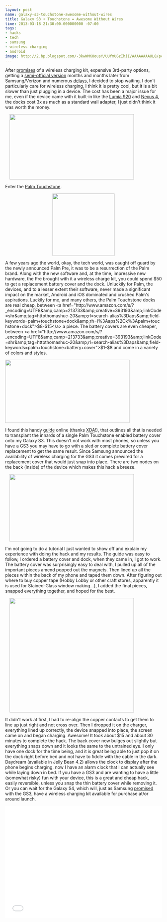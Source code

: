 ```yaml
---
layout: post
name: galaxy-s3-touchstone-awesome-without-wires
title: Galaxy S3 + Touchstone = Awesome Without Wires
time: 2013-03-18 21:30:00.000000000 -07:00
tags:
- hacks
- tech
- samsung
- wireless charging
- android
image: http://2.bp.blogspot.com/-3kwWMKOousY/UUfmUGzIhiI/AAAAAAAAUL8/pcdsygESVhs/s1600/galaxy-s3-back-partial.jpg
---
```


After <a href="http://www.theverge.com/2012/5/4/2998461/full-samsung-galaxy-s-iii-launch-event-video/in/2760821">promises</a> of a wireless charging kit, expensive 3rd-party options, getting a <a href="http://www.theverge.com/2012/8/3/3217413/samsung-galaxy-s-iii-verizon-wireless-charger">semi-official version</a> months and months later from Samsung/Verizon and numerous <a href="http://www.theverge.com/2012/5/9/3009404/samsung-galaxy-s-iii-wireless-charge-kit-september">delays</a>, I decided to stop waiting. I don't particularly care for wireless charging, I think it is pretty cool, but it is a bit slower than just plugging in a device. The cost has been a major issue for me, even if the device came with it built-in like the <a href="http://www.theverge.com/2012/9/3/3286656/nokia-lumia-920-wireless-charging-specs-camera-pureview">Lumia 920</a> and <a href="http://www.theverge.com/2012/10/29/3569230/google-wireless-charging-orb-touchstone-qi">Nexus 4</a>, the docks cost 3x as much as a standard wall adapter, I just didn't think it was worth the money.

<a href="http://1.bp.blogspot.com/-GORFzQcg2iM/UUfmKE-OqTI/AAAAAAAAUL0/uMqnzCqXpqQ/s1600/galaxy-s3-back-coil.jpg" imageanchor="1" style="margin-left: 1em; margin-right: 1em;"><img border="0" height="210" src="http://1.bp.blogspot.com/-GORFzQcg2iM/UUfmKE-OqTI/AAAAAAAAUL0/uMqnzCqXpqQ/s400/galaxy-s3-back-coil.jpg" width="400" /></a>

Enter the <a href="http://www.engadget.com/2009/01/13/palm-pre-everything-you-ever-wanted-to-know/">Palm Touchstone</a>.

<div style="width:250px; text-align:center; margin:auto;">
<a href="http://3.bp.blogspot.com/-Ym8kjbcZH5s/UUfkPA15aDI/AAAAAAAAULk/p8JrhHCm0tw/s1600/palm-touchstone-solo.jpg"><img border="0" src="http://3.bp.blogspot.com/-Ym8kjbcZH5s/UUfkPA15aDI/AAAAAAAAULk/p8JrhHCm0tw/s200/palm-touchstone-solo.jpg" width="200" /></a>
</div>

A few years ago the world, okay, the tech world, was caught off guard by the newly announced Palm Pre, it was to be a resurrection of the Palm brand. Along with the new software and, at the time, impressive new hardware, the Pre brought with it a wireless charge kit, you could spend $50 to get a replacement battery cover and the dock. Unluckily for Palm, the devices, and to a lesser extent their software, never made a significant impact on the market, Android and iOS dominated and crushed Palm's aspirations. Luckily for me, and many others, the Palm Touchstone docks are real cheap, between <a href="http://www.amazon.com/s/?_encoding=UTF8&amp;camp=213733&amp;creative=393193&amp;linkCode=shr&amp;tag=httpthomashuc-20&amp;rl=search-alias%3Daps&amp;field-keywords=palm+touchstone+dock&amp;rh=i%3Aaps%2Ck%3Apalm+touchstone+dock">$8-$15</a> a piece. The battery covers are even cheaper, between <a href="http://www.amazon.com/s/?_encoding=UTF8&amp;camp=213733&amp;creative=393193&amp;linkCode=shr&amp;tag=httpthomashuc-20&amp;rl=search-alias%3Daps&amp;field-keywords=palm+touchstone+battery+cover">$1-$8</a> and come in a variety of colors and styles.

<a href="http://2.bp.blogspot.com/-3kwWMKOousY/UUfmUGzIhiI/AAAAAAAAUL8/pcdsygESVhs/s1600/galaxy-s3-back-partial.jpg" imageanchor="1" alt="Inside back cover with modifications."><img border="0" height="203" src="http://2.bp.blogspot.com/-3kwWMKOousY/UUfmUGzIhiI/AAAAAAAAUL8/pcdsygESVhs/s400/galaxy-s3-back-partial.jpg" width="400" /></a>

I found this handy <a href="http://forum.xda-developers.com/showthread.php?t=1877191">guide</a> online (thanks <a href="http://xda-developers.com/">XDA</a>!), that outlines all that is needed to transplant the innards of a single Palm Touchstone enabled battery cover onto my Galaxy S3. This doesn't not work with most phones, so unless you have a GS3 you may have to go with a sled or complete battery cover replacement to get the same result. Since Samsung announced the availability of wireless charging for the GS3 it comes prewired for a replacement cover that would just snap into place. There are two nodes on the back (inside) of the device which makes this hack a breeze.

<a href="http://4.bp.blogspot.com/-_SHJ2aRFFHU/UUflVHZKAII/AAAAAAAAULs/gpSddJjiV0Y/s1600/galaxy-s3-plastic-mid-plate.jpg" imageanchor="1" style="margin-left: 1em; margin-right: 1em;"><img border="0" height="217" src="http://4.bp.blogspot.com/-_SHJ2aRFFHU/UUflVHZKAII/AAAAAAAAULs/gpSddJjiV0Y/s400/galaxy-s3-plastic-mid-plate.jpg" width="400" /></a>

I'm not going to do a tutorial I just wanted to show off and explain my experience with doing the hack and my results. The guide was easy to follow, I ordered a battery cover and dock, when they came in, I got to work. The battery cover was surprisingly easy to deal with, I pulled up all of the important pieces amend popped out the magnets. Then lined up all the pieces within the back of my phone and taped them down. After figuring out where to buy copper tape (Hobby Lobby or other craft stores, apparently it is used for Stained-Glass window making...), I added the final pieces, snapped everything together, and hoped for the best.

<a href="http://4.bp.blogspot.com/-zozvGkSmQ6Y/UUfmxi4eweI/AAAAAAAAUME/czqZ2hHcdUs/s1600/galaxy-s3-back-complete.jpg" imageanchor="1" style="margin-left: 1em; margin-right: 1em;"><img border="0" height="368" src="http://4.bp.blogspot.com/-zozvGkSmQ6Y/UUfmxi4eweI/AAAAAAAAUME/czqZ2hHcdUs/s400/galaxy-s3-back-complete.jpg" width="400" /></a>

It didn't work at first, I had to re-align the copper contacts to get them to line up just right and not cross over. Then I dropped it on the charger, everything lined up correctly, the device snapped into place, the screen came on and began charging. Awesome! It took about $15 and about 30 minutes to complete the hack. The back cover now bulges out slightly but everything snaps down and it looks the same to the untrained eye. I only have one dock for the time being, and it is great being able to just pop it on the dock right before bed and not have to fiddle with the cable in the dark. Daydream (available in Jelly Bean 4.2) allows the clock to display after the phone begins charging, now I have an alarm clock that I can actually see while laying down in bed. If you have a GS3 and are wanting to have a little (somewhat risky) fun with your device, this is a great and cheap hack, easily reversible, unless you snap the thin battery cover while removing it. Or you can wait for the Galaxy S4, which will, just as Samsung <a href="http://www.droid-life.com/2013/03/18/samsung-galaxy-s4-has-qi-standard-wireless-charging-again-with-optional-back-plate/">promised</a> with the GS3, have a wireless charging kit available for purchase at/or around launch.

<iframe width="100%" height="360" src="//www.youtube.com/embed/-2mcLcZMJFM" frameborder="0" allowfullscreen></iframe>